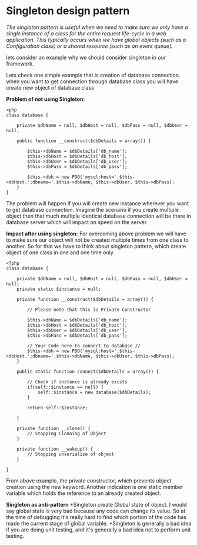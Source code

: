 # Singleton design pattern

*The singleton pattern is useful when we need to make sure we only have a single instance of a class for the entire request life-cycle in a web application. This typically occurs when we have global objects (such as a Configuration class) or a shared resource (such as an event queue).*

lets consider an example why we should consider singleton in our framework.

Lets check one simple example that is creation of database connection. when you want to get connection through database class you will have create new object of database class


**Problem of not using Singleton:**

```
<php
class database {
     
    private $dbName = null, $dbHost = null, $dbPass = null, $dbUser = null;
     
    public function __construct($dbDetails = array()) {
         
        $this->dbName = $dbDetails['db_name'];
        $this->dbHost = $dbDetails['db_host'];
        $this->dbUser = $dbDetails['db_user'];
        $this->dbPass = $dbDetails['db_pass'];
 
        $this->dbh = new PDO('mysql:host='.$this->dbHost.';dbname='.$this->dbName, $this->dbUser, $this->dbPass);    
    }
}
```

The problem will happen if you will create new instance wherever you want to get database connection. Imagine the scenario if you create multiple object then that much multiple identical database connection will be there in database server which will impact on speed on the server.

**Impact after using singleton:**
For overcoming above problem we will have to make sure our object will not be created multiple times from one class to another. So for that we have to think about singleton pattern, which create object of one class in one and one time only.

```
<?php
class database {
     
    private $dbName = null, $dbHost = null, $dbPass = null, $dbUser = null;
    private static $instance = null;
     
    private function __construct($dbDetails = array()) {
         
        // Please note that this is Private Constructor
         
        $this->dbName = $dbDetails['db_name'];
        $this->dbHost = $dbDetails['db_host'];
        $this->dbUser = $dbDetails['db_user'];
        $this->dbPass = $dbDetails['db_pass'];
 
        // Your Code here to connect to database //
        $this->dbh = new PDO('mysql:host='.$this->dbHost.';dbname='.$this->dbName, $this->dbUser, $this->dbPass);
    }
     
    public static function connect($dbDetails = array()) {
         
        // Check if instance is already exists      
        if(self::$instance == null) {
            self::$instance = new database($dbDetails);
        }
         
        return self::$instance;
         
    }
     
    private function __clone() {
        // Stopping Clonning of Object
    }
     
    private function __wakeup() {
        // Stopping unserialize of object
    }
     
}
```

From above example, the private constructor, which prevents object creation using the new keyword. Another indication is one static member variable which holds the reference to an already created object.

**Singleton as anti-pattern**
*Singleton create Global state of object. I would say global state is very bad because any code can change its value. So at the time of debugging it's really hard to find which portion of the code has made the current stage of global variable.
*Singleton is generally a bad idea if you are doing unit testing, and it's generally a bad idea not to perform unit testing.
